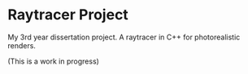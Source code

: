 # Raytracer Project
My 3rd year dissertation project. A raytracer in C++ for photorealistic renders.

(This is a work in progress)